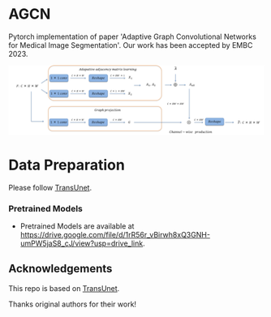 # AGCN
Pytorch implementation of paper 'Adaptive Graph Convolutional Networks for Medical Image Segmentation'.
Our work has been accepted by EMBC 2023.



![overview](https://github.com/11yxk/AGCN/blob/main/AGCN.png)


# Data Preparation
Please follow [TransUnet](https://github.com/Beckschen/TransUNet).


### Pretrained Models

- Pretrained Models are available at https://drive.google.com/file/d/1rR56r_vBirwh8xQ3GNH-umPW5jaS8_cJ/view?usp=drive_link.


## Acknowledgements

This repo is based on [TransUnet](https://github.com/Beckschen/TransUNet).

Thanks original authors for their work!
